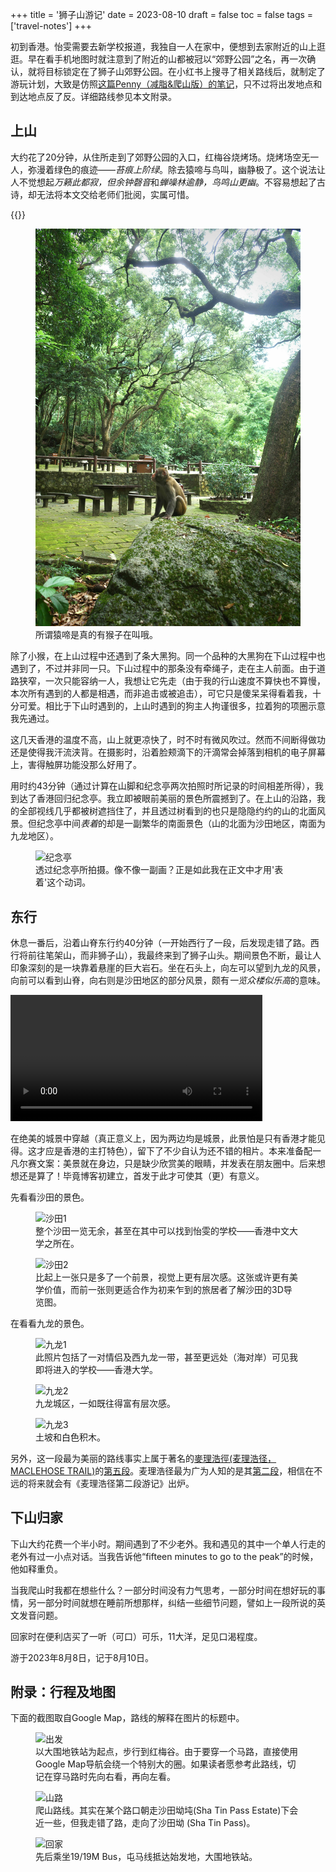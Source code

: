 +++
title = '狮子山游记'
date = 2023-08-10
draft = false
toc = false
tags = ['travel-notes']
+++

初到香港。怡雯需要去新学校报道，我独自一人在家中，便想到去家附近的山上逛逛。早在看手机地图时就注意到了附近的山都被冠以“郊野公园”之名，再一次确认，就将目标锁定在了狮子山郊野公园。在小红书上搜寻了相关路线后，就制定了游玩计划，大致是仿照[这篇Penny（减脂&爬山版）的笔记](http://xhslink.com/p5R9et)，只不过将出发地点和到达地点反了反。详细路线参见本文附录。

## 上山

大约花了20分钟，从住所走到了郊野公园的入口，红梅谷烧烤场。烧烤场空无一人，弥漫着绿色的痕迹——*苔痕上阶绿*。除去猿啼与鸟叫，幽静极了。这个说法让人不觉想起*万籁此都寂，但余钟磬音*和*蝉噪林逾静，鸟鸣山更幽*。不容易想起了古诗，却无法将本文交给老师们批阅，实属可惜。

{{<resize src="R0000018.jpeg" alt="Sucess!">}}

<figure>
    <img src="R0000018.jpeg" alt="monkey">
    <figcaption>所谓猿啼是真的有猴子在叫哦。</figcaption>
</figure>

除了小猴，在上山过程中还遇到了条大黑狗。同一个品种的大黑狗在下山过程中也遇到了，不过并非同一只。下山过程中的那条没有牵绳子，走在主人前面。由于道路狭窄，一次只能容纳一人，我想让它先走（由于我的行山速度不算快也不算慢，本次所有遇到的人都是相遇，而非追击或被追击），可它只是傻呆呆得看着我，十分可爱。相比于下山时遇到的，上山时遇到的狗主人拘谨很多，拉着狗的项圈示意我先通过。

这几天香港的温度不高，山上就更凉快了，时不时有微风吹过。然而不间断得做功还是使得我汗流浃背。在摄影时，沿着脸颊滴下的汗滴常会掉落到相机的电子屏幕上，害得触屏功能没那么好用了。

用时约43分钟（通过计算在山脚和纪念亭两次拍照时所记录的时间相差所得），我到达了香港回归纪念亭。我立即被眼前美丽的景色所震撼到了。在上山的沿路，我的全部视线几乎都被树遮挡住了，并且透过树看到的也只是隐隐约约的山的北面风景。但纪念亭中间*表着*的却是一副繁华的南面景色（山的北面为沙田地区，南面为九龙地区）。

<figure>
    <img src="/pics/DSCF9716.jpeg" alt="纪念亭">
    <figcaption>透过纪念亭所拍摄。像不像一副画？正是如此我在正文中才用'表着'这个动词。</figcaption>
</figure>

## 东行

休息一番后，沿着山脊东行约40分钟（一开始西行了一段，后发现走错了路。西行将前往笔架山，而非狮子山），我最终来到了狮子山头。期间景色不断，最让人印象深刻的是一块靠着悬崖的巨大岩石。坐在石头上，向左可以望到九龙的风景，向前可以看到山脊，向右则是沙田地区的部分风景，颇有*一览众楼似乐高*的意味。

<video controls src="/pics/IMG_0800.MOV"  title="坐一处，观三景，还有凉风拂过。此处让我'不得不'驻足休息啊！" width=80%></video>

在绝美的城景中穿越（真正意义上，因为两边均是城景，此景怕是只有香港才能见得。这才应是香港的主打特色），留下了不少自认为还不错的相片。本来准备配一凡尔赛文案：美景就在身边，只是缺少欣赏美的眼睛，并发表在朋友圈中。后来想想还是算了！毕竟博客初建立，首发于此才可使其（更）有意义。

先看看沙田的景色。

<figure>
    <img src="/pics/DSCF9763.jpeg" alt="沙田1">
    <figcaption>整个沙田一览无余，甚至在其中可以找到怡雯的学校——香港中文大学之所在。</figcaption>
</figure>

<figure>
    <img src="/pics/DSCF9744.jpeg" alt="沙田2">
    <figcaption>比起上一张只是多了一个前景，视觉上更有层次感。这张或许更有美学价值，而前一张则更适合作为初来乍到的旅居者了解沙田的3D导览图。</figcaption>
</figure>

在看看九龙的景色。

<figure>
    <img src="/pics/DSCF9757.jpeg" alt="九龙1">
    <figcaption>此照片包括了一对情侣及西九龙一带，甚至更远处（海对岸）可见我即将进入的学校——香港大学。</figcaption>
</figure>
<figure>
    <img src="/pics/DSCF9784.jpeg" alt="九龙2">
    <figcaption>九龙城区，一如既往得富有层次感。</figcaption>
</figure>
<figure>
    <img src="/pics/DSCF9785.jpeg" alt="九龙3">
    <figcaption>土坡和白色积木。</figcaption>
</figure>

另外，这一段最为美丽的路线事实上属于著名的[麥理浩徑(麦理浩径，MACLEHOSE TRAIL)](https://www.oasistrek.com/mac_trail.php)的[第五段](https://www.oasistrek.com/mac_trail_five.php)。麦理浩径最为广为人知的是其[第二段](https://www.oasistrek.com/mac_trail_two.php)，相信在不远的将来就会有《麦理浩径第二段游记》出炉。

## 下山归家

下山大约花费一个半小时。期间遇到了不少老外。我和遇见的其中一个单人行走的老外有过一小点对话。当我告诉他“fifteen minutes to go to the peak”的时候，他如释重负。

当我爬山时我都在想些什么？一部分时间没有力气思考，一部分时间在想好玩的事情，另一部分时间就想在睡前所想那样，纠结一些细节问题，譬如上一段所说的英文发音问题。

回家时在便利店买了一听（可口）可乐，11大洋，足见口渴程度。


游于2023年8月8日，记于8月10日。

## 附录：行程及地图

下面的截图取自Google Map，路线的解释在图片的标题中。

<figure class="appendix">
    <img src="/pics/path1.png" alt="出发">
    <figcaption>以大围地铁站为起点，步行到红梅谷。由于要穿一个马路，直接使用Google Map导航会绕一个特别大的圈。如果读者愿参考此路线，切记在穿马路时先向右看，再向左看。</figcaption>
</figure>

<figure class="appendix">
    <img src="/pics/path2.png" alt="山路">
    <figcaption>爬山路线。其实在某个路口朝走沙田坳坉(Sha Tin Pass Estate)下会近一些，但我走错了路，走向了沙田坳 (Sha Tin Pass)。</figcaption>
</figure>

<figure class="appendix">
    <img class="appendix" src="/pics/path3.png" alt="回家">
    <figcaption>先后乘坐19/19M Bus，屯马线抵达始发地，大围地铁站。</figcaption>
</figure>